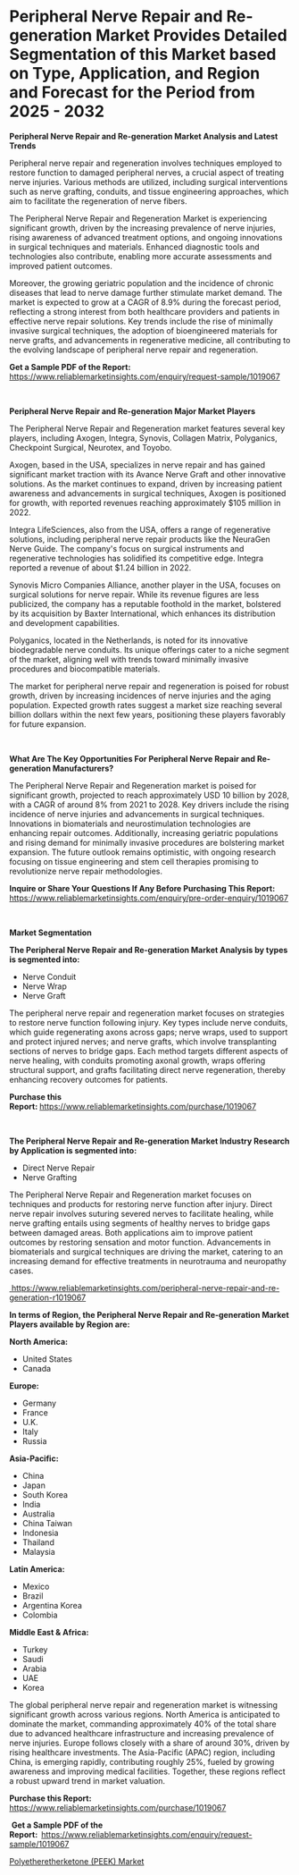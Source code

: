 <p><h1>Peripheral Nerve Repair and Re-generation Market Provides Detailed Segmentation of this Market based on Type, Application, and Region and Forecast for the Period from 2025 - 2032</h1></p><p><strong>Peripheral Nerve Repair and Re-generation Market Analysis and Latest Trends</strong></p>
<p><p>Peripheral nerve repair and regeneration involves techniques employed to restore function to damaged peripheral nerves, a crucial aspect of treating nerve injuries. Various methods are utilized, including surgical interventions such as nerve grafting, conduits, and tissue engineering approaches, which aim to facilitate the regeneration of nerve fibers.</p><p>The Peripheral Nerve Repair and Regeneration Market is experiencing significant growth, driven by the increasing prevalence of nerve injuries, rising awareness of advanced treatment options, and ongoing innovations in surgical techniques and materials. Enhanced diagnostic tools and technologies also contribute, enabling more accurate assessments and improved patient outcomes.</p><p>Moreover, the growing geriatric population and the incidence of chronic diseases that lead to nerve damage further stimulate market demand. The market is expected to grow at a CAGR of 8.9% during the forecast period, reflecting a strong interest from both healthcare providers and patients in effective nerve repair solutions. Key trends include the rise of minimally invasive surgical techniques, the adoption of bioengineered materials for nerve grafts, and advancements in regenerative medicine, all contributing to the evolving landscape of peripheral nerve repair and regeneration.</p></p>
<p><strong>Get a Sample PDF of the Report:&nbsp;</strong> <a href="https://www.reliablemarketinsights.com/enquiry/request-sample/1019067?utm_campaign=2181&utm_medium=2&utm_source=Github&utm_content=ia&utm_term=21032025&utm_id=peripheral-nerve-repair-and-re-generation">https://www.reliablemarketinsights.com/enquiry/request-sample/1019067</a></p>
<p>&nbsp;</p>
<p><strong>Peripheral Nerve Repair and Re-generation Major Market Players</strong></p>
<p><p>The Peripheral Nerve Repair and Regeneration market features several key players, including Axogen, Integra, Synovis, Collagen Matrix, Polyganics, Checkpoint Surgical, Neurotex, and Toyobo. </p><p>Axogen, based in the USA, specializes in nerve repair and has gained significant market traction with its Avance Nerve Graft and other innovative solutions. As the market continues to expand, driven by increasing patient awareness and advancements in surgical techniques, Axogen is positioned for growth, with reported revenues reaching approximately $105 million in 2022.</p><p>Integra LifeSciences, also from the USA, offers a range of regenerative solutions, including peripheral nerve repair products like the NeuraGen Nerve Guide. The company's focus on surgical instruments and regenerative technologies has solidified its competitive edge. Integra reported a revenue of about $1.24 billion in 2022. </p><p>Synovis Micro Companies Alliance, another player in the USA, focuses on surgical solutions for nerve repair. While its revenue figures are less publicized, the company has a reputable foothold in the market, bolstered by its acquisition by Baxter International, which enhances its distribution and development capabilities.</p><p>Polyganics, located in the Netherlands, is noted for its innovative biodegradable nerve conduits. Its unique offerings cater to a niche segment of the market, aligning well with trends toward minimally invasive procedures and biocompatible materials. </p><p>The market for peripheral nerve repair and regeneration is poised for robust growth, driven by increasing incidences of nerve injuries and the aging population. Expected growth rates suggest a market size reaching several billion dollars within the next few years, positioning these players favorably for future expansion.</p></p>
<p>&nbsp;</p>
<p><strong>What Are The Key Opportunities For Peripheral Nerve Repair and Re-generation Manufacturers?</strong></p>
<p><p>The Peripheral Nerve Repair and Regeneration market is poised for significant growth, projected to reach approximately USD 10 billion by 2028, with a CAGR of around 8% from 2021 to 2028. Key drivers include the rising incidence of nerve injuries and advancements in surgical techniques. Innovations in biomaterials and neurostimulation technologies are enhancing repair outcomes. Additionally, increasing geriatric populations and rising demand for minimally invasive procedures are bolstering market expansion. The future outlook remains optimistic, with ongoing research focusing on tissue engineering and stem cell therapies promising to revolutionize nerve repair methodologies.</p></p>
<p><strong>Inquire or Share Your Questions If Any Before Purchasing This Report:</strong> <a href="https://www.reliablemarketinsights.com/enquiry/pre-order-enquiry/1019067?utm_campaign=2181&utm_medium=2&utm_source=Github&utm_content=ia&utm_term=21032025&utm_id=peripheral-nerve-repair-and-re-generation">https://www.reliablemarketinsights.com/enquiry/pre-order-enquiry/1019067</a></p>
<p>&nbsp;</p>
<p><strong>Market Segmentation</strong></p>
<p><strong>The Peripheral Nerve Repair and Re-generation Market Analysis by types is segmented into:</strong></p>
<p><ul><li>Nerve Conduit</li><li>Nerve Wrap</li><li>Nerve Graft</li></ul></p>
<p><p>The peripheral nerve repair and regeneration market focuses on strategies to restore nerve function following injury. Key types include nerve conduits, which guide regenerating axons across gaps; nerve wraps, used to support and protect injured nerves; and nerve grafts, which involve transplanting sections of nerves to bridge gaps. Each method targets different aspects of nerve healing, with conduits promoting axonal growth, wraps offering structural support, and grafts facilitating direct nerve regeneration, thereby enhancing recovery outcomes for patients.</p></p>
<p><strong>Purchase this Report:&nbsp;</strong><a href="https://www.reliablemarketinsights.com/purchase/1019067?utm_campaign=2181&utm_medium=2&utm_source=Github&utm_content=ia&utm_term=21032025&utm_id=peripheral-nerve-repair-and-re-generation">https://www.reliablemarketinsights.com/purchase/1019067</a></p>
<p>&nbsp;</p>
<p><strong>The Peripheral Nerve Repair and Re-generation Market Industry Research by Application is segmented into:</strong></p>
<p><ul><li>Direct Nerve Repair</li><li>Nerve Grafting</li></ul></p>
<p><p>The Peripheral Nerve Repair and Regeneration market focuses on techniques and products for restoring nerve function after injury. Direct nerve repair involves suturing severed nerves to facilitate healing, while nerve grafting entails using segments of healthy nerves to bridge gaps between damaged areas. Both applications aim to improve patient outcomes by restoring sensation and motor function. Advancements in biomaterials and surgical techniques are driving the market, catering to an increasing demand for effective treatments in neurotrauma and neuropathy cases.</p></p>
<p><a href="https://www.reliablemarketinsights.com/peripheral-nerve-repair-and-re-generation-r1019067?utm_campaign=2181&utm_medium=2&utm_source=Github&utm_content=ia&utm_term=21032025&utm_id=peripheral-nerve-repair-and-re-generation">&nbsp;https://www.reliablemarketinsights.com/peripheral-nerve-repair-and-re-generation-r1019067</a></p>
<p><strong>In terms of Region, the Peripheral Nerve Repair and Re-generation Market Players available by Region are:</strong></p>
<p>
    <p> <strong> North America: </strong>
        <ul>
            <li>United States</li>
            <li>Canada</li>
        </ul>
        </p> 
    <p> <strong> Europe: </strong>
        <ul>
            <li>Germany</li>
            <li>France</li>
            <li>U.K.</li>
            <li>Italy</li>
            <li>Russia</li>
        </ul>
        </p> 
    <p> <strong> Asia-Pacific: </strong>
        <ul>
            <li>China</li>
            <li>Japan</li>
            <li>South Korea</li>
            <li>India</li>
            <li>Australia</li>
            <li>China Taiwan</li>
            <li>Indonesia</li>
            <li>Thailand</li>
            <li>Malaysia</li>
        </ul>
        </p> 
    <p> <strong> Latin America: </strong>
        <ul>
            <li>Mexico</li>
            <li>Brazil</li>
            <li>Argentina Korea</li>
            <li>Colombia</li>
        </ul>
        </p> 
    <p> <strong> Middle East & Africa: </strong>
        <ul>
            <li>Turkey</li>
            <li>Saudi</li>
            <li>Arabia</li>
            <li>UAE</li>
            <li>Korea</li>
        </ul>
    </p>
    </p>
<p><p>The global peripheral nerve repair and regeneration market is witnessing significant growth across various regions. North America is anticipated to dominate the market, commanding approximately 40% of the total share due to advanced healthcare infrastructure and increasing prevalence of nerve injuries. Europe follows closely with a share of around 30%, driven by rising healthcare investments. The Asia-Pacific (APAC) region, including China, is emerging rapidly, contributing roughly 25%, fueled by growing awareness and improving medical facilities. Together, these regions reflect a robust upward trend in market valuation.</p></p>
<p><strong>Purchase this Report: </strong><a href="https://www.reliablemarketinsights.com/purchase/1019067?utm_campaign=2181&utm_medium=2&utm_source=Github&utm_content=ia&utm_term=21032025&utm_id=peripheral-nerve-repair-and-re-generation">https://www.reliablemarketinsights.com/purchase/1019067</a></p>
<p>&nbsp;<strong>Get a Sample PDF of the Report:&nbsp;&nbsp;</strong><a href="https://www.reliablemarketinsights.com/enquiry/request-sample/1019067?utm_campaign=2181&utm_medium=2&utm_source=Github&utm_content=ia&utm_term=21032025&utm_id=peripheral-nerve-repair-and-re-generation">https://www.reliablemarketinsights.com/enquiry/request-sample/1019067</a></p>
<p><strong></strong></p>
<p><p><a href="https://github.com/claracpegios/Market-Research-Report-List-1/blob/main/polyetheretherketone-peek-market.md?utm_campaign=2181&utm_medium=2&utm_source=Github&utm_content=ia&utm_term=21032025&utm_id=peripheral-nerve-repair-and-re-generation">Polyetheretherketone (PEEK) Market</a></p></p>